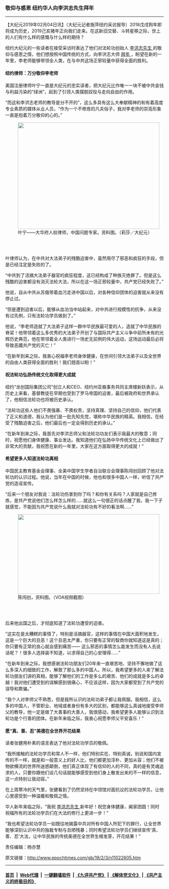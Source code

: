 ### 敬仰与感恩 纽约华人向李洪志先生拜年
------------------------

<p>
 【大纪元2019年02月04日讯】（大纪元记者施萍纽约采访报导）2018戊戌狗年即将成为历史，2019己亥猪年正向我们走来。在这新旧交替、斗转星移之际，世上的人们有什么样的感慨与什么样的期待？
</p>
<p>
 纽约大纪元的一些读者在接受采访时表达了他们对法轮功创始人
 <a href="http://www.epochtimes.com/gb/tag/%E6%9D%8E%E6%B4%AA%E5%BF%97%E5%85%88%E7%94%9F.html">
  李洪志先生
 </a>
 的敬仰与感恩之情，他们想按照中国传统的方式，向李洪志大师
 <a href="http://www.epochtimes.com/gb/tag/%E6%8B%9C%E5%B9%B4.html">
  拜年
 </a>
 ，盼望在新的一年里，李老师能够带领全人类，在与中共这场正邪较量中获得全面的胜利。
</p>
<h4>
 纽约律师：万分敬仰李老师
</h4>
<p>
 美国注册律师叶宁一直是大纪元的忠实读者，把大纪元比作唯一一块不被中共金钱与利益污染的“绿洲”，起到了引领人类摆脱奴役与走向自由的作用。
</p>
<p>
 “而这和李洪志老师的教导是分不开的”，这么多具有这么大奉献精神的和有着高度专业素质的媒体从业人员，“作为一个不修炼的凡夫俗子，我对李老师的崇高形象一直是抱着万分敬仰的心的。”
</p>
<figure class="wp-caption aligncenter" id="attachment_7262923" style="width: 450px">
 <a href="http://i.epochtimes.com/assets/uploads/2003/11/311253353450.jpg">
  <img alt="" class="wp-image-7262923 size-medium" height="338" src="http://i.epochtimes.com/assets/uploads/2003/11/311253353450-450x338.jpg" width="450"/>
 </a>
 <br/><figcaption class="wp-caption-text">
  叶宁——大华府人权律师，中国问题专家。资料图。（莉莎／大纪元）
 </figcaption><br/>
</figure><br/>
<p>
 叶律师认为，在中共对大法弟子的残酷迫害中，虽然用尽了邪恶和疯狂的手段，但是已经注定是失败的了。
</p>
<p>
 “中共到了活摘大法弟子器官的疯狂程度，这已经构成了种族灭绝罪了。但是这么残酷的迫害都没有消灭法轮大法，所以在这一场正邪较量中，共产党已经失败了。”
</p>
<p>
 他说，自从中共从苏俄带着血污走进中国以后，对各种信仰团体的迫害就从来没有停止过。
</p>
<p>
 “但是遭到迫害以后，能够从血泊当中站起来，对中共进行规模性的抗争，从来没有过先例，只有法轮功学员做到了。”
</p>
<p>
 他说，“李老师造就了大法弟子这样一群中华民族最可爱的人，造就了中华民族的脊梁！他带领着这么多优秀的大法弟子开创了与国际共产主义斗争中前所未有的光辉历史典范，他在带领着全人类进行一场史无前例的伟大运动，这场运动最后必将导致恶魔共产党的灭亡！”
</p>
<p>
 “在新年到来之际，我衷心祝福李老师身体健康，在世间引领大法弟子以及全世界的自由人类获得全面的胜利！我们翘首以盼！”
</p>
<h4>
 祝法轮功弘扬传统文化取得更大成就
</h4>
<p>
 纽约“龙创国际集团公司”创立人和CEO、纽约州亚裔事务共同主席楼新跃表示，从历史上来看，基督教徒在早期也受到了罗马帝国的迫害，最后被政府和世界承认了，他相信法轮功也将被历史承认。
</p>
<p>
 “法轮功这些人他们不畏强暴、不畏权贵，坚持真理、坚持自己的信仰，他们代表了正义和道德，我认为他们是一批先知先觉，堪称中华民族的精英。我相信，在经受了残酷迫害之后，他们最后也一定会得到历史的承认。”
</p>
<p>
 “在新年到来之际，我首先对李洪志师父和法轮功功友们表示我最大的敬意；同时，祝愿他们身体健康、事业发达。我知道他们在弘扬中华传统文化上已经做出了非常大的贡献，我祝愿在新的一年里，大家在这方面取得更大的成就！”
</p>
<h4>
 希望更多人知道法轮功真相
</h4>
<p>
 中国民主教育基金会理事、全美中国学生学者自治联合会理事陈闯创回顾了他对法轮功的认识过程。他说，当年在中国的时候，他也和很多中国人一样，听信了共产党的造谣宣传。
</p>
<p>
 “后来一个朋友对我说：法轮功伤害到你了吗？和你有关系吗？人家就是自己修炼，是共产党说他们怎么样怎么样的……就这么一句很正的话点醒了我，我一下子就感觉，不能因为共产党说什么我就对法轮功有不好的看法啊……”
</p>
<figure class="wp-caption aligncenter" id="attachment_11023079" style="width: 450px">
 <a href="http://i.epochtimes.com/assets/uploads/2019/02/unnamed-file.png">
  <img alt="" class="wp-image-11023079 size-medium" height="253" src="http://i.epochtimes.com/assets/uploads/2019/02/unnamed-file-450x253.png" width="450"/>
 </a>
 <br/><figcaption class="wp-caption-text">
  陈闯创，资料图。（VOA视频截图）
 </figcaption><br/>
</figure><br/>
<p>
 后来他出国之后，才彻底知道了法轮功遭受的迫害。
</p>
<p>
 “这实在是太糟糕的事情了，特别是活摘器官，这样的事情在中国大面积地发生，这是一个巨大的丑恶！这个丑恶太严重，你只要有正常的智商你就知道这是真的；你只要有正常的良心就会感到痛苦—— 这么邪恶的事情怎么能发生而没有人去说话呢？！很多人选择装不知道，以求得自己的心安理得……”
</p>
<p>
 “在新年到来之际，我想感谢法轮功朋友们20年来一直艰苦地、坚持不懈地做了这么多深入的细致的工作，解救了那么多的中国人。所以，我希望更多的人来了解法轮功朋友们讲的真相，能够了解他们的工作是多么的艰苦、他们的成就是多么的卓越！我对他们遭受到的误解感到很痛心，不应该这样，因为大家都受到了共产党的误导和欺骗。”
</p>
<p>
 “我个人对李师父不熟悉，但是我所认识的法轮功弟子都让我佩服。我相信，这么多的中国人，不管职业、地域或者身份有多大的区别，都能够这么真诚地接受李师父的教导，他一定是做了大善事的大善人，我很感动，我希望更多人能够认识到法轮功是个行善的团体。在新年来临之际，我衷心祝愿李师父平安喜乐！”
</p>
<h4>
 愿“真、善、忍”美德在全世界开花结果
</h4>
<p>
 读者张健用朴素的语言表达了他对法轮功学员的敬佩。
</p>
<p>
 “我所接触的法轮功学员和常人不一样，他们特别实在、特别真诚，别说和国内宣传的不一样，就是和一般意义上的好人比，他们都更加淳朴、更加从容；他们不被物欲横流的世界所迷惑颠倒，他们真正体现了有信仰的人的不同，真的是有灵魂追求的人，只要你跟他们谈几句话就能够感受到他们身上散发出来的不一样的信息，这一点特别让我动容。”
</p>
<p>
 在上周寒冷的天气里，张健看到了仍然坚持在中领馆对面抗议的法轮功学员，让他心里感受到一种温暖和敬佩之情。
</p>
<p>
 华人新年来临之际，“我祝
 <a href="http://www.epochtimes.com/gb/tag/%E6%9D%8E%E6%B4%AA%E5%BF%97%E5%85%88%E7%94%9F.html">
  李洪志先生
 </a>
 新年好！祝您身体健康，阖家团圆！同时祝福所有的法轮功学员们在大法的修行上更进一步！”
</p>
<p>
 “我也希望法轮功学员一如既往地揭露中共对所有中国人所犯下的罪行，让全世界能够深刻认识中共的独裁专制与丑陋残暴；同时希望法轮功学员们继续宣传‘真、善、忍’大法，让中华民族的传统美德在全世界生根发芽，开花结果！”
</p>
<p>
 责任编辑：杨亦慧
</p>

原文链接：http://www.epochtimes.com/gb/19/2/3/n11022605.htm


------------------------
#### [首页](https://github.com/gfw-breaker/banned-news/blob/master/README.md) &nbsp;|&nbsp; [Web代理](https://github.com/labour-camp/helloworld) &nbsp;|&nbsp; [一键翻墙软件](https://github.com/gfw-breaker/nogfw/blob/master/README.md) &nbsp;| [《九评共产党》](https://github.com/gfw-breaker/9ping.md/blob/master/README.md#九评之一评共产党是什么) | [《解体党文化》](https://github.com/gfw-breaker/jtdwh.md/blob/master/README.md) | [《共产主义的终极目的》](https://github.com/gfw-breaker/gczydzjmd.md/blob/master/README.md)


